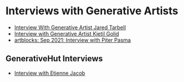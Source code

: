 # Interviews with Generative Artists

- [Interview With Generative Artist Jared Tarbell](https://www.artnome.com/news/2020/8/24/interview-with-generative-artist-jared-tarbell)
- [Interview with Generative Artist Kjetil Golid](https://www.artnome.com/news/2020/10/11/interview-with-generative-artist-kjetil-golid)
- [artblocks: Sep 2021: Interview with Piter Pasma](https://beta.cent.co/artblocks/+13ycwt)

## GenerativeHut Interviews
- [Interview with Etienne Jacob](https://www.generativehut.com/post/interview-with-etienne-jacob)
